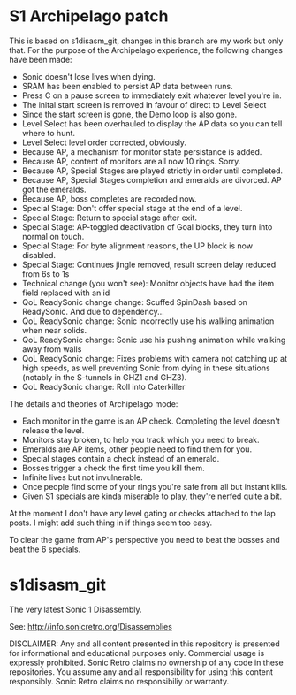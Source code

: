 S1 Archipelago patch
====================

This is based on s1disasm_git, changes in this branch are my work but only that.  For the purpose of the Archipelago experience, the following changes have been made:

- Sonic doesn't lose lives when dying.
- SRAM has been enabled to persist AP data between runs.
- Press C on a pause screen to immediately exit whatever level you're in.
- The inital start screen is removed in favour of direct to Level Select
- Since the start screen is gone, the Demo loop is also gone.
- Level Select has been overhauled to display the AP data so you can tell where to hunt.
- Level Select level order corrected, obviously.
- Because AP, a mechanism for monitor state persistance is added.
- Because AP, content of monitors are all now 10 rings.  Sorry.
- Because AP, Special Stages are played strictly in order until completed.
- Because AP, Special Stages completion and emeralds are divorced. AP got the emeralds.
- Because AP, boss completes are recorded now.
- Special Stage: Don't offer special stage at the end of a level.
- Special Stage: Return to special stage after exit.
- Special Stage: AP-toggled deactivation of Goal blocks, they turn into normal on touch.
- Special Stage: For byte alignment reasons, the UP block is now disabled.
- Special Stage: Continues jingle removed, result screen delay reduced from 6s to 1s
- Technical change (you won't see): Monitor objects have had the item field replaced with an id 
- QoL ReadySonic change change: Scuffed SpinDash based on ReadySonic.  And due to dependency...
- QoL ReadySonic change: Sonic incorrectly use his walking animation when near solids.
- QoL ReadySonic change: Sonic use his pushing animation while walking away from walls
- QoL ReadySonic change: Fixes problems with camera not catching up at high speeds, as well preventing Sonic from dying in these situations (notably in the S-tunnels in GHZ1 and GHZ3).
- QoL ReadySonic change: Roll into Caterkiller

The details and theories of Archipelago mode:
- Each monitor in the game is an AP check. Completing the level doesn't release the level.
- Monitors stay broken, to help you track which you need to break.
- Emeralds are AP items, other people need to find them for you.
- Special stages contain a check instead of an emerald.
- Bosses trigger a check the first time you kill them.
- Infinite lives but not invulnerable.
- Once people find some of your rings you're safe from all but instant kills.
- Given S1 specials are kinda miserable to play, they're nerfed quite a bit.

At the moment I don't have any level gating or checks attached to the lap posts.  I might add such thing in if things seem too easy.

To clear the game from AP's perspective you need to beat the bosses and beat the 6 specials.

s1disasm_git
============

The very latest Sonic 1 Disassembly.

See: http://info.sonicretro.org/Disassemblies

DISCLAIMER:
Any and all content presented in this repository is presented for informational and educational purposes only.
Commercial usage is expressly prohibited. Sonic Retro claims no ownership of any code in these repositories.
You assume any and all responsibility for using this content responsibly. Sonic Retro claims no responsibiliy or warranty.
